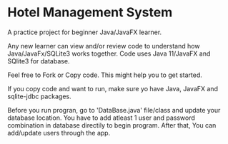 # Hotel Management System
A practice project for beginner Java/JavaFX learner.

Any new learner can view and/or review code to understand how Java/JavaFx/SQLite3 works together. Code uses Java 11/JavaFX and SQlite3 for database.

Feel free to Fork or Copy code. This might help you to get started.

If you copy code and want to run, make sure yo have Java, JavaFX and sqlite-jdbc packages.

Before you run progran, go to 'DataBase.java' file/class and update your database location. You have to add atleast 1 user and password combination in database directily to begin program. After that, You can add/update users through the app.



